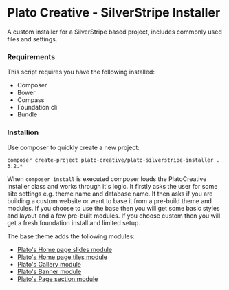 # Plato Creative - SilverStripe Installer #
A custom installer for a SilverStripe based project, includes commonly used files and settings.

### Requirements ###
This script requires you have the following installed:
- Composer
- Bower
- Compass
- Foundation cli
- Bundle

### Installion ###
Use composer to quickly create a new project:
```
composer create-project plato-creative/plato-silverstripe-installer . 3.2.*
```
When `composer install` is executed composer loads the PlatoCreative installer class and works through it's logic.
It firstly asks the user for some site settings e.g. theme name and database name.
It then asks if you are building a custom website or want to base it from a pre-build theme and modules. If you choose to use the base then you will get some basic styles and layout and a few pre-built modules. If you choose custom then you will get a fresh foundation install and limited setup.

The base theme adds the following modules:
- [Plato's Home page slides module](https://github.com/PlatoCreative/plato-silverstripe-homeslides)
- [Plato's Home page tiles module](https://github.com/PlatoCreative/plato-silverstripe-hometiles)
- [Plato's Gallery module](https://github.com/PlatoCreative/plato-silverstripe-gallery)
- [Plato's Banner module](https://github.com/PlatoCreative/plato-silverstripe-banners)
- [Plato's Page section module](https://github.com/PlatoCreative/plato-silverstripe-sections)
